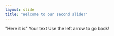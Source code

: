 ```yaml
---
layout: slide
title: "Welcome to our second slide!"
---
```

"Here it is"
Your text
Use the left arrow to go back!
